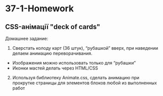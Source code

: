 # 37-1-Homework
## CSS-анімації "deck of cards"

Домашнее задание:
1. Сверстать колоду карт (36 штук), “рубашкой” вверх, при наведении делаем анимацию переворачивания.
 + Изображения можно использовать только для “рубашки”
 + Иконки мастей делать через HTML/CSS 
2. Используя библиотеку Animate.css, сделать анимацию при прокрутке страницы для элементов блоков любой из выполненных работ
